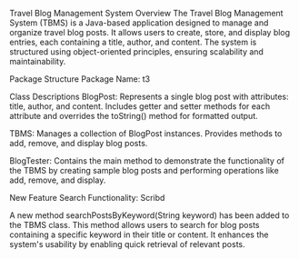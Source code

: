 Travel Blog Management System
Overview
The Travel Blog Management System (TBMS) is a Java-based application designed to manage and organize travel blog posts. It allows users to create, store, and display blog entries, each containing a title, author, and content. The system is structured using object-oriented principles, ensuring scalability and maintainability.​

Package Structure
Package Name: t3

Class Descriptions
BlogPost: Represents a single blog post with attributes: title, author, and content. Includes getter and setter methods for each attribute and overrides the toString() method for formatted output.​

TBMS: Manages a collection of BlogPost instances. Provides methods to add, remove, and display blog posts.​

BlogTester: Contains the main method to demonstrate the functionality of the TBMS by creating sample blog posts and performing operations like add, remove, and display.​

New Feature
Search Functionality:​
Scribd

A new method searchPostsByKeyword(String keyword) has been added to the TBMS class. This method allows users to search for blog posts containing a specific keyword in their title or content. It enhances the system's usability by enabling quick retrieval of relevant posts.​

